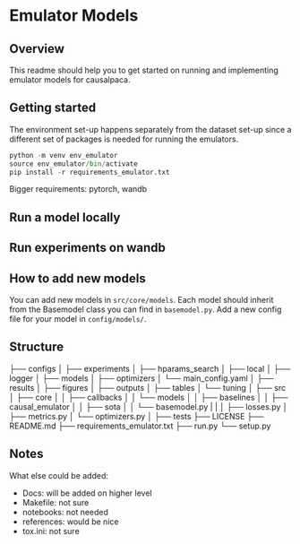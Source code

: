 # Emulator Models

## Overview
This readme should help you to get started on running and implementing emulator models for causalpaca.

## Getting started
The environment set-up happens separately from the dataset set-up since a different set of
packages is needed for running the emulators.

```python
python -m venv env_emulator
source env_emulator/bin/activate
pip install -r requirements_emulator.txt
```
Bigger requirements:
pytorch, wandb

## Run a model locally

## Run experiments on wandb

## How to add new models
You can add new models in `src/core/models`. Each model should inherit from the Basemodel class you can find in `basemodel.py`. Add a new config file for your model in `config/models/`.

## Structure
├── configs
│   ├── experiments
│   ├── hparams_search
│   ├── local
│   ├── logger
│   ├── models
│   ├── optimizers
│   └── main_config.yaml
│
├── results
│   ├── figures
│   ├── outputs
│   ├── tables
│   └── tuning
│
├── src
│   ├── core
│   │   ├── callbacks
│   │   └── models
│   │       ├── baselines
│   │       ├── causal_emulator
│   │       ├── sota
│   │       └── basemodel.py
|   |
│   ├── losses.py
│   ├── metrics.py
│   └── optimizers.py
│
├── tests
├── LICENSE
├── README.md
├── requirements_emulator.txt
├── run.py
└── setup.py

## Notes
What else could be added:
- Docs: will be added on higher level
- Makefile: not sure
- notebooks: not needed
- references: would be nice
- tox.ini: not sure
